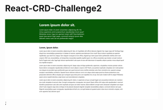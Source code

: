 # React-CRD-Challenge2
![Alt: CRD-Challenge2](https://github.com/Alcamara/React-CRD-Challenge2/blob/main/public/PowerToys_yhtcr0Mwgl.png?raw=true);

